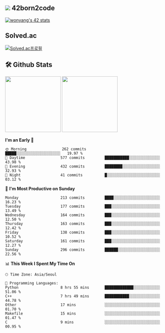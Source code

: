 
## <img src="https://img.shields.io/badge/-000000?style=flat&logo=42&logoColor=white"> 42born2code
[![wonyang's 42 stats](https://badge42.vercel.app/api/v2/cl5nhe5b6007809kydha7ht42/stats?cursusId=21&coalitionId=88)](https://profile.intra.42.fr/users/wonyang)

## Solved.ac
[![Solved.ac프로필](http://mazassumnida.wtf/api/v2/generate_badge?boj=bennyws)](https://solved.ac/bennyws)

## 🛠️ Github Stats
<p>
  <img height="180em" src="https://github-readme-stats-veggie-garden.vercel.app/api?username=gemstoneyang&show_icons=true&include_all_commits=true&bg_color=30,e96443,904e95&title_color=fff&text_color=fff">
  <img height="180em" src="https://github-readme-stats-veggie-garden.vercel.app/api/top-langs/?username=gemstoneyang&layout=compact&bg_color=30,e96443,904e95&title_color=fff&text_color=fff">
</p>

<!--START_SECTION:waka-->
**I'm an Early 🐤** 

```text
🌞 Morning                262 commits         █████░░░░░░░░░░░░░░░░░░░░   19.97 % 
🌆 Daytime                577 commits         ███████████░░░░░░░░░░░░░░   43.98 % 
🌃 Evening                432 commits         ████████░░░░░░░░░░░░░░░░░   32.93 % 
🌙 Night                  41 commits          █░░░░░░░░░░░░░░░░░░░░░░░░   03.12 % 
```
📅 **I'm Most Productive on Sunday** 

```text
Monday                   213 commits         ████░░░░░░░░░░░░░░░░░░░░░   16.23 % 
Tuesday                  177 commits         ███░░░░░░░░░░░░░░░░░░░░░░   13.49 % 
Wednesday                164 commits         ███░░░░░░░░░░░░░░░░░░░░░░   12.50 % 
Thursday                 163 commits         ███░░░░░░░░░░░░░░░░░░░░░░   12.42 % 
Friday                   138 commits         ███░░░░░░░░░░░░░░░░░░░░░░   10.52 % 
Saturday                 161 commits         ███░░░░░░░░░░░░░░░░░░░░░░   12.27 % 
Sunday                   296 commits         ██████░░░░░░░░░░░░░░░░░░░   22.56 % 
```


📊 **This Week I Spent My Time On** 

```text
🕑︎ Time Zone: Asia/Seoul

💬 Programming Languages: 
Python                   8 hrs 55 mins       █████████████░░░░░░░░░░░░   51.06 % 
C++                      7 hrs 49 mins       ███████████░░░░░░░░░░░░░░   44.78 % 
Other                    17 mins             ░░░░░░░░░░░░░░░░░░░░░░░░░   01.70 % 
Makefile                 15 mins             ░░░░░░░░░░░░░░░░░░░░░░░░░   01.47 % 
C                        9 mins              ░░░░░░░░░░░░░░░░░░░░░░░░░   00.95 % 
```


<!--END_SECTION:waka-->
